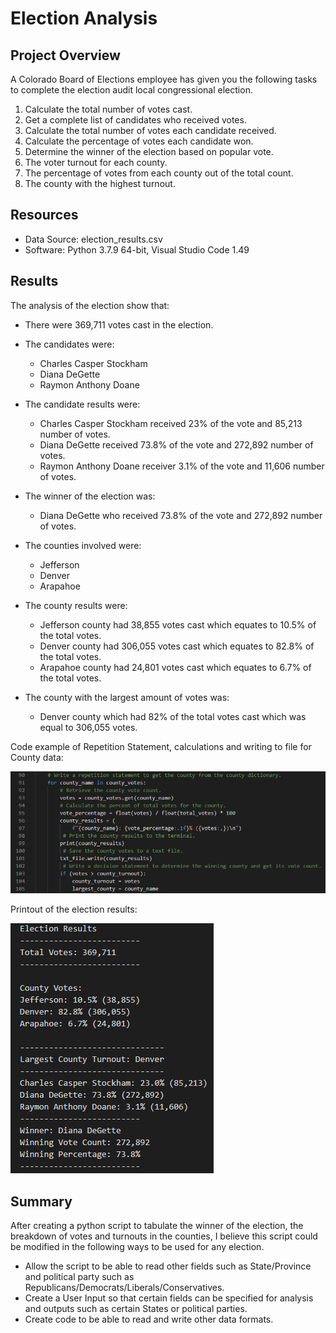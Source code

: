 # Election Analysis

## Project Overview
A Colorado Board of Elections employee has given you the following tasks to complete the election audit local congressional election.

1. Calculate the total number of votes cast.
2. Get a complete list of candidates who received votes.
3. Calculate the total number of votes each candidate received.
4. Calculate the percentage of votes each candidate won.
5. Determine the winner of the election based on popular vote.
6. The voter turnout for each county.
7. The percentage of votes from each county out of the total count.
8. The county with the highest turnout.

## Resources
- Data Source: election_results.csv
- Software: Python 3.7.9 64-bit, Visual Studio Code 1.49

## Results
The analysis of the election show that:
- There were 369,711 votes cast in the election.

- The candidates were:
    - Charles Casper Stockham
    - Diana DeGette
    - Raymon Anthony Doane

- The candidate results were:
    - Charles Casper Stockham received 23% of the vote and 85,213 number of votes.
    - Diana DeGette received 73.8% of the vote and 272,892 number of votes.
    - Raymon Anthony Doane receiver 3.1% of the vote and 11,606 number of votes.

- The winner of the election was:
    - Diana DeGette who received 73.8% of the vote and 272,892 number of votes.

- The counties involved were:
    - Jefferson
    - Denver
    - Arapahoe

- The county results were:
    - Jefferson county had 38,855 votes cast which equates to 10.5% of the total votes.
    - Denver county had 306,055 votes cast which equates to 82.8% of the total votes.
    - Arapahoe county had 24,801 votes cast which equates to 6.7% of the total votes.

- The county with the largest amount of votes was:
    - Denver county which had 82% of the total votes cast which was equal to 306,055 votes.

Code example of Repetition Statement, calculations and writing to file for County data:

![Code Example:](resources/RepetitionStatement.PNG)

Printout of the election results:

![Election Results:](resources/ElectionResults.PNG)

## Summary
After creating a python script to tabulate the winner of the election, the breakdown of votes and turnouts in the counties, I believe this script could be modified in the following ways to be used for any election.
- Allow the script to be able to read other fields such as State/Province and political party such as Republicans/Democrats/Liberals/Conservatives.
- Create a User Input so that certain fields can be specified for analysis and outputs such as certain States or political parties.
- Create code to be able to read and write other data formats.

